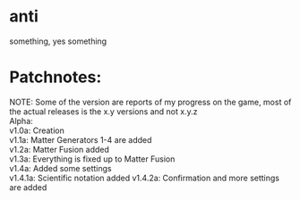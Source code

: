 # anti
something, yes something
# Patchnotes:
NOTE: Some of the version are reports of my progress on the game, most of the actual releases is the x.y versions and not x.y.z\
Alpha:\
v1.0a: Creation\
v1.1a: Matter Generators 1-4 are added\
v1.2a: Matter Fusion added\
v1.3a: Everything is fixed up to Matter Fusion\
v1.4a: Added some settings\
v1.4.1a: Scientific notation added
v1.4.2a: Confirmation and more settings are added
